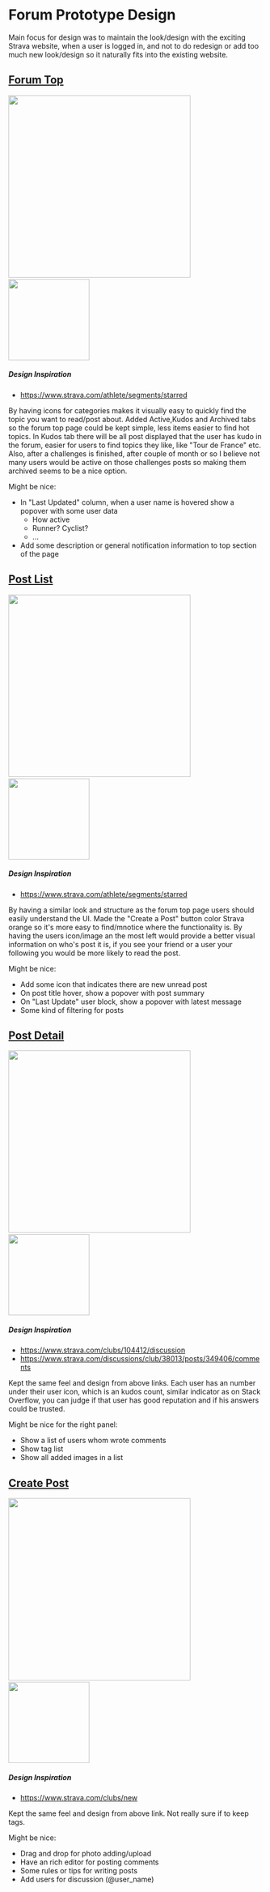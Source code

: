 # Forum Prototype Design
Main focus for design was to maintain the look/design with the exciting Strava website, when a user is logged in, and not to do redesign or add too much new look/design so it naturally fits into the existing website.


## [Forum Top](001_Forum_Top.png)
<img src="001_Forum_Top.png" width="360px" height="auto" />
&nbsp;&nbsp;&nbsp;&nbsp;&nbsp;&nbsp;&nbsp;&nbsp;&nbsp;&nbsp;&nbsp;
<img src="001_Forum_Top_mobile.png" width="160px" height="auto" />

##### Design Inspiration
- https://www.strava.com/athlete/segments/starred

By having icons for categories makes it visually easy to quickly find the topic you want to read/post about.
Added Active,Kudos and Archived tabs so the forum top page could be kept simple, less items easier to find hot topics. In Kudos tab there will be all post displayed that the user has kudo in the forum, easier for users to find topics they like, like "Tour de France" etc.  Also, after a challenges is finished, after couple of month or so I believe not many users would be active on those challenges posts so making them archived seems to be a nice option.

Might be nice:
- In "Last Updated" column, when a user name is hovered show a popover with some user data
  - How active
  - Runner? Cyclist?
  - ...
- Add some description or general notification information to top section of the page

## [Post List](002_Post_List.png)
<img src="002_Post_List.png" width="360px" height="auto" />
&nbsp;&nbsp;&nbsp;&nbsp;&nbsp;&nbsp;&nbsp;&nbsp;&nbsp;&nbsp;&nbsp;
<img src="002_Post_List_mobile.png" width="160px" height="auto" />

##### Design Inspiration
- https://www.strava.com/athlete/segments/starred

By having a similar look and structure as the forum top page users should easily understand the UI. Made the "Create a Post" button color Strava orange so it's more easy to find/mnotice where  the functionality is.
By having the users icon/image an the most left would provide a better visual information on who's post it is, if you see your friend or a user your following you would be more likely to read the post.

Might be nice:
- Add some icon that indicates there are new unread post
- On post title hover, show a popover with post summary
- On "Last Update" user block, show a popover with latest message
- Some kind of filtering for posts

## [Post Detail](003_Post_Detail.png)
<img src="003_Post_Detail.png" width="360px" height="auto" />
&nbsp;&nbsp;&nbsp;&nbsp;&nbsp;&nbsp;&nbsp;&nbsp;&nbsp;&nbsp;&nbsp;
<img src="003_Post_Detail_mobile.png" width="160px" height="auto" />

##### Design Inspiration
- https://www.strava.com/clubs/104412/discussion
- https://www.strava.com/discussions/club/38013/posts/349406/comments

Kept the same feel and design from above links. Each user has an number under their user icon, which is an kudos count, similar indicator as on Stack Overflow, you can judge if that user has good reputation and if his answers could be trusted.

Might be nice for the right panel:
- Show a list of users whom wrote comments
- Show tag list
- Show all added images in a list

## [Create Post](004_Create_Post.png)
<img src="004_Create_Post.png" width="360px" height="auto" />
&nbsp;&nbsp;&nbsp;&nbsp;&nbsp;&nbsp;&nbsp;&nbsp;&nbsp;&nbsp;&nbsp;
<img src="004_Create_Post_mobile.png" width="160px" height="auto" />

##### Design Inspiration
- https://www.strava.com/clubs/new

Kept the same feel and design from above link. Not really sure if to keep tags.

Might be nice:
- Drag and drop for photo adding/upload
- Have an rich editor for posting comments
- Some rules or tips for writing posts
- Add users for discussion (@user_name)

